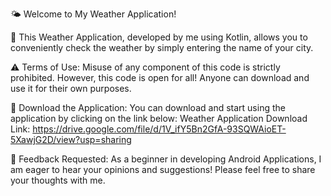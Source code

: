 🌤️ Welcome to My Weather Application!

📱 This Weather Application, developed by me using Kotlin, allows you to conveniently check the weather by simply entering the name of your city.

⚠️ Terms of Use:
Misuse of any component of this code is strictly prohibited. However, this code is open for all! Anyone can download and use it for their own purposes.

🔗 Download the Application:
You can download and start using the application by clicking on the link below:
Weather Application Download Link: https://drive.google.com/file/d/1V_ifY5Bn2GfA-93SQWAioET-5XawjG2D/view?usp=sharing

🚀 Feedback Requested:
As a beginner in developing Android Applications, I am eager to hear your opinions and suggestions! Please feel free to share your thoughts with me.
